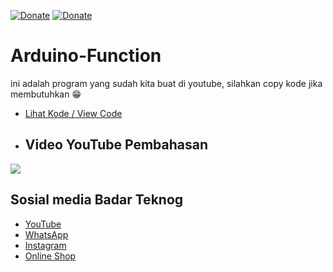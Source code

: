 



[![Donate](https://img.shields.io/badge/Donate-Dana-green.svg)](https://link.dana.id/qr/dh6jn4w)
[![Donate](https://img.shields.io/badge/Donate-PayPal-green.svg)](https://paypal.me/BadarTeknog)

# Arduino-Function 
ini adalah program yang sudah kita buat di youtube, silahkan copy kode jika membutuhkan 😁
- [Lihat Kode / View Code](https://github.com/BadarTeknog/Arduino-Function/blob/main/for-function/for-running/for_running.ino) 
- ## Video YouTube Pembahasan
[![](https://img.youtube.com/vi/vZRH7Ix6gaE/0.jpg)](https://youtu.be/vZRH7Ix6gaE
)


## Sosial media Badar Teknog

- [YouTube](https://youtube.com/badarteknog)
- [WhatsApp](https://chat.whatsapp.com/I6U3KmrqnQfKv9JLi29ZmO)
- [Instagram](https://instagram.com/badarteknog)
- [Online Shop](https://shopee.co.id/badar_teknog)







